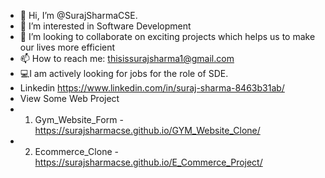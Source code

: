 - 👋 Hi, I’m @SurajSharmaCSE.
- 👀 I’m interested in Software Development
- 👯 I’m looking to collaborate on exciting projects which helps us to make our lives more efficient
- 📫 How to reach me: thisissurajsharma1@gmail.com
- 💻I am actively looking for jobs for the role of SDE.
- Linkedin https://www.linkedin.com/in/suraj-sharma-8463b31ab/
- View Some Web Project
-  1. Gym_Website_Form - https://surajsharmacse.github.io/GYM_Website_Clone/
-  2. Ecommerce_Clone - https://surajsharmacse.github.io/E_Commerce_Project/
